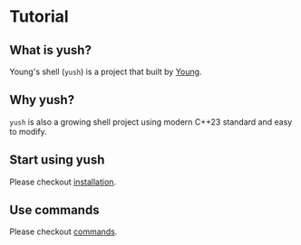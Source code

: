 # Tutorial

## What is yush?

Young's shell (`yush`) is a project that built by [Young](https://github.com/Young-TW).

## Why yush?

`yush` is also a growing shell project using modern C++23 standard and easy to modify.

## Start using yush

Please checkout [installation](./installation.md).

## Use commands

Please checkout [commands](./commands.md).